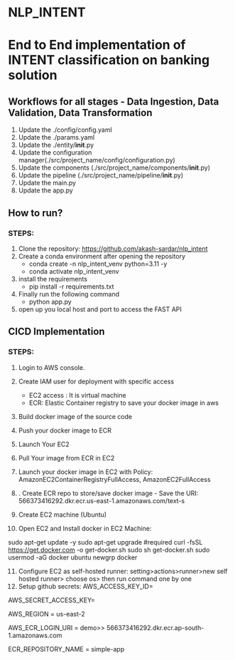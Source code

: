 # NLP_INTENT
# End to End implementation of INTENT classification on banking solution

## Workflows for all stages - Data Ingestion, Data Validation, Data Transformation
1. Update the ./config/config.yaml
2. Update the ./params.yaml
3. Update the ./entity/__init__.py
4. Update the configuration manager(./src/project_name/config/configuration.py)
5. Update the components (./src/project_name/components/__init__.py)
6. Update the pipeline (./src/project_name/pipeline/__init__.py)
7. Update the main.py
8. Update the app.py


## How to run?
### STEPS:
1. Clone the repository: https://github.com/akash-sardar/nlp_intent
2. Create a conda environment after opening the repository
    * conda create -n nlp_intent_venv python=3.11 -y
    * conda activate nlp_intent_venv
3. install the requirements
    * pip install -r requirements.txt
4. Finally run the following command
    * python app.py
5. open up you local host and port to access the FAST API

## CICD Implementation
### STEPS:
1. Login to AWS console.
2. Create IAM user for deployment with specific access
    * EC2 access : It is virtual machine
    * ECR: Elastic Container registry to save your docker image in aws

3. Build docker image of the source code
4. Push your docker image to ECR
5. Launch Your EC2 
6.  Pull Your image from ECR in EC2
7. Launch your docker image in EC2 with Policy: AmazonEC2ContainerRegistryFullAccess, AmazonEC2FullAccess
8. . Create ECR repo to store/save docker image - Save the URI: 566373416292.dkr.ecr.us-east-1.amazonaws.com/text-s
9. Create EC2 machine (Ubuntu)
10. Open EC2 and Install docker in EC2 Machine:

sudo apt-get update -y
sudo apt-get upgrade
#required
curl -fsSL https://get.docker.com -o get-docker.sh
sudo sh get-docker.sh
sudo usermod -aG docker ubuntu
newgrp docker

11. Configure EC2 as self-hosted runner:
setting>actions>runner>new self hosted runner> choose os> then run command one by one
12. Setup github secrets:
AWS_ACCESS_KEY_ID=

AWS_SECRET_ACCESS_KEY=

AWS_REGION = us-east-2

AWS_ECR_LOGIN_URI = demo>>  566373416292.dkr.ecr.ap-south-1.amazonaws.com

ECR_REPOSITORY_NAME = simple-app

